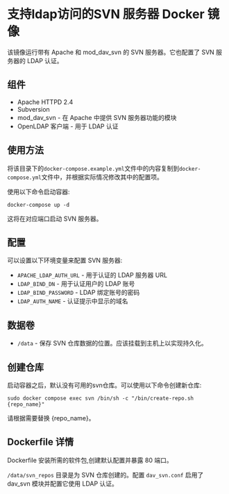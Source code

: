# 支持ldap访问的SVN 服务器 Docker 镜像

该镜像运行带有 Apache 和 mod_dav_svn 的 SVN 服务器。它也配置了 SVN 服务器的 LDAP 认证。

## 组件

- Apache HTTPD 2.4
- Subversion
- mod_dav_svn - 在 Apache 中提供 SVN 服务器功能的模块
- OpenLDAP 客户端 - 用于 LDAP 认证

## 使用方法

将该目录下的`docker-compose.example.yml`文件中的内容复制到`docker-compose.yml`文件中，并根据实际情况修改其中的配置项。

使用以下命令启动容器:
```  
docker-compose up -d
```

这将在对应端口启动 SVN 服务器。

## 配置

可以设置以下环境变量来配置 SVN 服务器:

- `APACHE_LDAP_AUTH_URL` - 用于认证的 LDAP 服务器 URL
- `LDAP_BIND_DN` - 用于认证用户的 LDAP 账号
- `LDAP_BIND_PASSWORD` - LDAP 绑定账号的密码
- `LDAP_AUTH_NAME` - 认证提示中显示的域名

## 数据卷

- `/data` - 保存 SVN 仓库数据的位置。应该挂载到主机上以实现持久化。 

## 创建仓库

启动容器之后，默认没有可用的svn仓库。可以使用以下命令创建新仓库:

```
sudo docker compose exec svn /bin/sh -c "/bin/create-repo.sh {repo_name}"
```

请根据需要替换 {repo_name}。

## Dockerfile 详情

Dockerfile 安装所需的软件包,创建默认配置并暴露 80 端口。

`/data/svn_repos` 目录是为 SVN 仓库创建的。配置 `dav_svn.conf` 启用了 dav_svn 模块并配置它使用 LDAP 认证。
